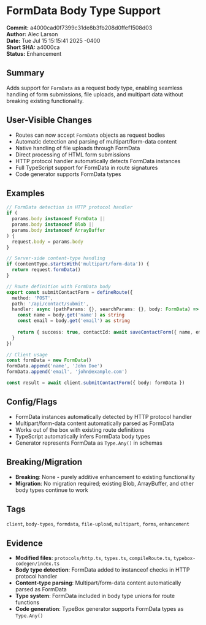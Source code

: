 # FormData Body Type Support

**Commit:** a4000cad0f7399c31de8b3fb208d0ffef1508d03  
**Author:** Alec Larson  
**Date:** Tue Jul 15 15:15:41 2025 -0400  
**Short SHA:** a4000ca  
**Status:** Enhancement

## Summary

Adds support for `FormData` as a request body type, enabling seamless handling of form submissions, file uploads, and multipart data without breaking existing functionality.

## User-Visible Changes

- Routes can now accept `FormData` objects as request bodies
- Automatic detection and parsing of multipart/form-data content
- Native handling of file uploads through FormData
- Direct processing of HTML form submissions
- HTTP protocol handler automatically detects FormData instances
- Full TypeScript support for FormData in route signatures
- Code generator supports FormData types

## Examples

```ts
// FormData detection in HTTP protocol handler
if (
  params.body instanceof FormData ||
  params.body instanceof Blob ||
  params.body instanceof ArrayBuffer
) {
  request.body = params.body
}

// Server-side content-type handling
if (contentType.startsWith('multipart/form-data')) {
  return request.formData()
}

// Route definition with FormData body
export const submitContactForm = defineRoute({
  method: 'POST',
  path: '/api/contact/submit',
  handler: async (pathParams: {}, searchParams: {}, body: FormData) => {
    const name = body.get('name') as string
    const email = body.get('email') as string
    
    return { success: true, contactId: await saveContactForm({ name, email }) }
  }
})

// Client usage
const formData = new FormData()
formData.append('name', 'John Doe')
formData.append('email', 'john@example.com')

const result = await client.submitContactForm({ body: formData })
```

## Config/Flags

- FormData instances automatically detected by HTTP protocol handler
- Multipart/form-data content automatically parsed as FormData
- Works out of the box with existing route definitions
- TypeScript automatically infers FormData body types
- Generator represents FormData as `Type.Any()` in schemas

## Breaking/Migration

- **Breaking**: None - purely additive enhancement to existing functionality
- **Migration**: No migration required; existing Blob, ArrayBuffer, and other body types continue to work

## Tags

`client`, `body-types`, `formdata`, `file-upload`, `multipart`, `forms`, `enhancement`

## Evidence

- **Modified files**: `protocols/http.ts`, `types.ts`, `compileRoute.ts`, `typebox-codegen/index.ts`
- **Body type detection**: FormData added to instanceof checks in HTTP protocol handler
- **Content-type parsing**: Multipart/form-data content automatically parsed as FormData
- **Type system**: FormData included in body type unions for route functions
- **Code generation**: TypeBox generator supports FormData types as `Type.Any()`